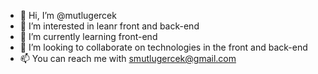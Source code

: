 - 👋 Hi, I’m @mutlugercek
- 👀 I’m interested in leanr front and back-end
- 🌱 I’m currently learning front-end
- 💞️ I’m looking to collaborate on technologies in the front and back-end
- 📫 You can reach me with smutlugercek@gmail.com

<!---
mutlugercek/mutlugercek is a ✨ special ✨ repository because its `README.md` (this file) appears on your GitHub profile.
You can click the Preview link to take a look at your changes.
--->
